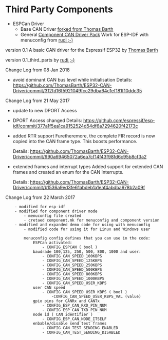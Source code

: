 # Third Party Components

- ESPCan Driver 
  - Base CAN Driver [forked from Thomas Barth](https://github.com/ThomasBarth/ESP32-CAN-Driver)
  - General [Component CAN Driver Pack](https://github.com/ESP32DE/ESP32-CAN-Driver/tree/Component_CAN_Driver_Pack) Work for ESP-IDF with menuconfig from [rudi ;-)](http://esp32.de)

 version 0.1
 A basic CAN driver for the Espressif ESP32 by [Thomas Barth](http://barth-dev.de)
 
version 0.1_third_parts by [rudi ;-)](http://esp32.de)

Change Log from 08 Jan 2018
 - avoid dominant CAN bus level while initialisation
    Details:
    https://github.com/ThomasBarth/ESP32-CAN-Driver/commit/312fd16f5921049fcc29dba64c1ef181f10ddc35

Change Log from 21 May 2017
 - update to new DPORT Access
 - DPORT Access changed
    Details:
    https://github.com/espressif/esp-idf/commit/377a1f5ea1ca9152524d54df6a7294620f42173c

 - added RTR support
    Furetheremore, the complete FIR record is now copied into the 
    CAN frame type. This boosts performance.
    
    Details: 
    https://github.com/ThomasBarth/ESP32-CAN-Driver/commit/990a69465072a6ea7cf14f43f98fd6c95b8cf3a2

 - extended frames and interrupt types
    Added support for extended CAN frames and created an enum 
    for the CAN Interrupts.
    
    Details: 
    https://github.com/ThomasBarth/ESP32-CAN-Driver/commit/b1536a9ed3fe61abdeb1a1eaf4abdba978b2a09f


Change Log from 22 March 2017
 
   		- modified for esp-idf
   		- modified for component driver mode
 			- menuconfig file created
  			- cretaed component.mk for menuconfig and component version 
   		- modified and expanded demo code for using with menuconfig
 			- modified code for using it for Linux and Windows user
 
 			menuconfig config defines that you can use in the code:
 				ESPCan activated:
 					- CONFIG_ESPCAN ( bool ) 
  				baudrade 100,125, 250, 500, 800, 1000 and user: 
 					- CONFIG_CAN_SPEED_100KBPS 
 					- CONFIG_CAN_SPEED_125KBPS
 					- CONFIG_CAN_SPEED_250KBPS
 					- CONFIG_CAN_SPEED_500KBPS
 					- CONFIG_CAN_SPEED_800KBPS
 					- CONFIG_CAN_SPEED_1000KBPS
 					- CONFIG_CAN_SPEED_USER_KBPS
 				user CAN speed
 					- CONFIG_CAN_SPEED_USER_KBPS ( bool )
 						-CONFIG_CAN_SPEED_USER_KBPS_VAL (value)
 				gpio pins for CANRx and CANTx
 					- CONFIG_ESP_CAN_RXD_PIN_NUM
 					- CONFIG_ESP_CAN_TXD_PIN_NUM 
 				node id ( CAN identifier )
 					- CONFIG_ESP_CAN_NODE_ITSELF
 				enbable/disable send test frames
 					- CONFIG_CAN_TEST_SENDING_ENABLED
 					- CONFIG_CAN_TEST_SENDING_DISABLED 


    

